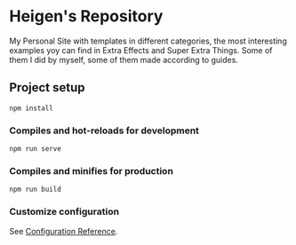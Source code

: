# Heigen's Repository
My Personal Site with templates in different categories, the most interesting examples yoy can find in Extra Effects and Super Extra Things. Some of them I did by myself, some of them made according to guides.
## Project setup
```
npm install
```

### Compiles and hot-reloads for development
```
npm run serve
```

### Compiles and minifies for production
```
npm run build
```

### Customize configuration
See [Configuration Reference](https://cli.vuejs.org/config/).
